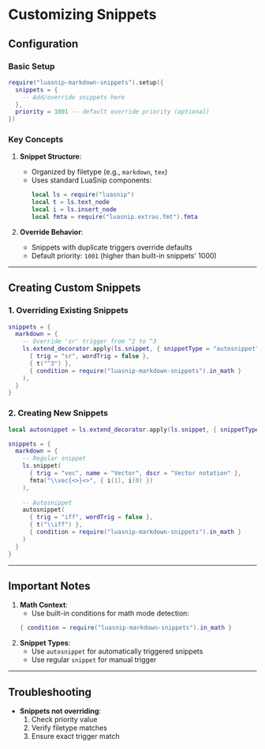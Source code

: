 # Customizing Snippets

## Configuration

### Basic Setup

```lua
require("luasnip-markdown-snippets").setup({
  snippets = {
    -- Add/override snippets here
  },
  priority = 1001 -- default override priority (optional)
})
```

### Key Concepts

1. **Snippet Structure**:
   - Organized by filetype (e.g., `markdown`, `tex`)
   - Uses standard LuaSnip components:
     ```lua
     local ls = require("luasnip")
     local t = ls.text_node
     local i = ls.insert_node
     local fmta = require("luasnip.extras.fmt").fmta
     ```

2. **Override Behavior**:
   - Snippets with duplicate triggers override defaults
   - Default priority: `1001` (higher than built-in snippets' 1000)

---

## Creating Custom Snippets

### 1. Overriding Existing Snippets

```lua
snippets = {
  markdown = {
    -- Override 'sr' trigger from ^2 to ^3
    ls.extend_decorator.apply(ls.snippet, { snippetType = "autosnippet" })(
      { trig = "sr", wordTrig = false },
      { t("^3") },
      { condition = require("luasnip-markdown-snippets").in_math }
    ),
  }
}
```

### 2. Creating New Snippets

```lua
local autosnippet = ls.extend_decorator.apply(ls.snippet, { snippetType = "autosnippet" })

snippets = {
  markdown = {
    -- Regular snippet
    ls.snippet(
      { trig = "vec", name = "Vector", dscr = "Vector notation" },
      fmta("\\vec{<>}<>", { i(1), i(0) })
    ),
    
    -- Autosnippet
    autosnippet(
      { trig = "iff", wordTrig = false },
      { t("\\iff") },
      { condition = require("luasnip-markdown-snippets").in_math }
    )
  }
}
```
---

## Important Notes
1. **Math Context**:
   - Use built-in conditions for math mode detection:
   ```lua
   { condition = require("luasnip-markdown-snippets").in_math }
   ```
2. **Snippet Types**:
   - Use `autosnippet` for automatically triggered snippets
   - Use regular `snippet` for manual trigger

---

## Troubleshooting
- **Snippets not overriding**:
  1. Check priority value
  2. Verify filetype matches
  3. Ensure exact trigger match

